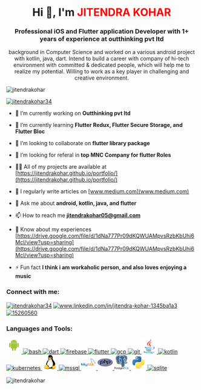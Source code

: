 <h1 align="center">Hi 👋, I'm <span style='color: red;'>JITENDRA KOHAR</span></h1>

<h3 align='center'>Professional iOS and Flutter application Developer with 1+ years of experience at outthinking pvt ltd</h3>
<div align="center">background in Computer Science and worked on a various android project with  kotlin, java, dart. Intend to build a career with company of hi-tech environment with committed & dedicated people, which will help me to realize my potential. Willing to work as a key player in challenging and creative environment.</div>

<p align="left"> <img src="https://komarev.com/ghpvc/?username=jitendrakohar&label=Profile%20views&color=0e75b6&style=flat" alt="jitendrakohar" /> </p>

<p align="left"> <a href="https://twitter.com/jitendrakohar34" target="blank"><img src="https://img.shields.io/twitter/follow/jitendrakohar34?logo=twitter&style=for-the-badge" alt="jitendrakohar34" /></a> </p>

- 🔭 I’m currently working on **Outthinking pvt ltd**

- 🌱 I’m currently learning **Flutter Redux, Flutter Secure Storage, and Flutter Bloc**

- 👯 I’m looking to collaborate on **flutter library package**

- 🤝 I’m looking for referal in **top MNC Company for flutter Roles**

- 👨‍💻 All of my projects are available at [https://jitendrakohar.github.io/portfolio/](https://jitendrakohar.github.io/portfolio/)

- 📝 I regularly write articles on [www.medium.com](www.medium.com)

- 💬 Ask me about **android, kotlin, java, and flutter**

- 📫 How to reach me **jitendrakohar05@gmail.com**

- 📄 Know about my experiences [https://drive.google.com/file/d/1dNa777Pr09dKQWUAMpvsRzbKbUhi6Mcl/view?usp=sharing](https://drive.google.com/file/d/1dNa777Pr09dKQWUAMpvsRzbKbUhi6Mcl/view?usp=sharing)

- ⚡ Fun fact **I think i am workaholic person, and also loves enjoying a music**

<h3 align="left">Connect with me:</h3>
<p align="left">
<a href="https://twitter.com/jitendrakohar34" target="blank"><img align="center" src="https://raw.githubusercontent.com/rahuldkjain/github-profile-readme-generator/master/src/images/icons/Social/twitter.svg" alt="jitendrakohar34" height="30" width="40" /></a>
<a href="https://linkedin.com/in/www.linkedin.com/in/jitendra-kohar-1345ba1a3" target="blank"><img align="center" src="https://raw.githubusercontent.com/rahuldkjain/github-profile-readme-generator/master/src/images/icons/Social/linked-in-alt.svg" alt="www.linkedin.com/in/jitendra-kohar-1345ba1a3" height="30" width="40" /></a>
<a href="https://stackoverflow.com/users/15260560" target="blank"><img align="center" src="https://raw.githubusercontent.com/rahuldkjain/github-profile-readme-generator/master/src/images/icons/Social/stack-overflow.svg" alt="15260560" height="30" width="40" /></a>
</p>

<h3 align="left">Languages and Tools:</h3>
<p align="left"> <a href="https://developer.android.com" target="_blank" rel="noreferrer"> <img src="https://raw.githubusercontent.com/devicons/devicon/master/icons/android/android-original-wordmark.svg" alt="android" width="40" height="40"/> </a> <a href="https://www.gnu.org/software/bash/" target="_blank" rel="noreferrer"> <img src="https://www.vectorlogo.zone/logos/gnu_bash/gnu_bash-icon.svg" alt="bash" width="40" height="40"/> </a> <a href="https://dart.dev" target="_blank" rel="noreferrer"> <img src="https://www.vectorlogo.zone/logos/dartlang/dartlang-icon.svg" alt="dart" width="40" height="40"/> </a> <a href="https://firebase.google.com/" target="_blank" rel="noreferrer"> <img src="https://www.vectorlogo.zone/logos/firebase/firebase-icon.svg" alt="firebase" width="40" height="40"/> </a> <a href="https://flutter.dev" target="_blank" rel="noreferrer"> <img src="https://www.vectorlogo.zone/logos/flutterio/flutterio-icon.svg" alt="flutter" width="40" height="40"/> </a> <a href="https://cloud.google.com" target="_blank" rel="noreferrer"> <img src="https://www.vectorlogo.zone/logos/google_cloud/google_cloud-icon.svg" alt="gcp" width="40" height="40"/> </a> <a href="https://git-scm.com/" target="_blank" rel="noreferrer"> <img src="https://www.vectorlogo.zone/logos/git-scm/git-scm-icon.svg" alt="git" width="40" height="40"/> </a> <a href="https://www.java.com" target="_blank" rel="noreferrer"> <img src="https://raw.githubusercontent.com/devicons/devicon/master/icons/java/java-original.svg" alt="java" width="40" height="40"/> </a> <a href="https://kotlinlang.org" target="_blank" rel="noreferrer"> <img src="https://www.vectorlogo.zone/logos/kotlinlang/kotlinlang-icon.svg" alt="kotlin" width="40" height="40"/> </a> <a href="https://kubernetes.io" target="_blank" rel="noreferrer"> <img src="https://www.vectorlogo.zone/logos/kubernetes/kubernetes-icon.svg" alt="kubernetes" width="40" height="40"/> </a> <a href="https://www.linux.org/" target="_blank" rel="noreferrer"> <img src="https://raw.githubusercontent.com/devicons/devicon/master/icons/linux/linux-original.svg" alt="linux" width="40" height="40"/> </a> <a href="https://www.microsoft.com/en-us/sql-server" target="_blank" rel="noreferrer"> <img src="https://www.svgrepo.com/show/303229/microsoft-sql-server-logo.svg" alt="mssql" width="40" height="40"/> </a> <a href="https://www.mysql.com/" target="_blank" rel="noreferrer"> <img src="https://raw.githubusercontent.com/devicons/devicon/master/icons/mysql/mysql-original-wordmark.svg" alt="mysql" width="40" height="40"/> </a> <a href="https://www.php.net" target="_blank" rel="noreferrer"> <img src="https://raw.githubusercontent.com/devicons/devicon/master/icons/php/php-original.svg" alt="php" width="40" height="40"/> </a> <a href="https://www.postgresql.org" target="_blank" rel="noreferrer"> <img src="https://raw.githubusercontent.com/devicons/devicon/master/icons/postgresql/postgresql-original-wordmark.svg" alt="postgresql" width="40" height="40"/> </a> <a href="https://www.python.org" target="_blank" rel="noreferrer"> <img src="https://raw.githubusercontent.com/devicons/devicon/master/icons/python/python-original.svg" alt="python" width="40" height="40"/> </a> <a href="https://www.sqlite.org/" target="_blank" rel="noreferrer"> <img src="https://www.vectorlogo.zone/logos/sqlite/sqlite-icon.svg" alt="sqlite" width="40" height="40"/> </a> </p>

<p><img align="center" src="https://github-readme-stats.vercel.app/api/top-langs?username=jitendrakohar&show_icons=true&locale=en&layout=compact" alt="jitendrakohar" /></p>
